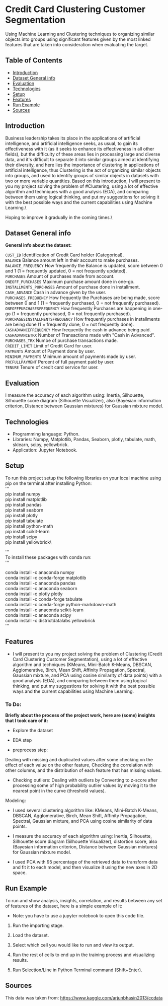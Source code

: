 # Credit Card Clustering Customer Segmentation

Using Machine Learning and Clustering techniques to organizing similar objects into groups using significant features given by the most linked features that are taken into consideration when evaluating the target.

## Table of Contents
* [Introduction](#introduction)
* [Dataset General info](#dataset-general-info)
* [Evaluation](#evaluation)
* [Technologies](#technologies)
* [Setup](#setup)
* [Features](#features)
* [Run Example](#run-example)
* [Sources](#sources)

## Introduction

Business leadership takes its place in the applications of artificial intelligence, and artificial intelligence seeks, as usual, to gain its effectiveness with it (as it seeks to enhance its effectiveness in all other fields), but the difficulty of these areas lies in processing large and diverse data, and it's difficult to separate it into similar groups aimed at identifying their diversity, and here lies the importance of clustering in applications of artificial intelligence, thus Clustering is the act of organizing similar objects into groups, and used to identify groups of similar objects in datasets with two or more variable quantities. Based on this introduction, I will present to you my project solving the problem of #Clustering, using a lot of effective algorithm and techniques with a good analysis (EDA), and comparing between them using logical thinking, and put my suggestions for solving it with the best possible ways and the current capabilities using Machine Learning.\

Hoping to improve it gradually in the coming times.\

## Dataset General info

**General info about the dataset:**

`CUST_ID` Identification of Credit Card holder (Categorical).\
`BALANCE` Balance amount left in their account to make purchases.\
`BALANCE_FREQUENCY` How frequently the Balance is updated, score between 0 and 1 (1 = frequently updated, 0 = not frequently updated).\
`PURCHASES` Amount of purchases made from account.\
`ONEOFF_PURCHASES` Maximum purchase amount done in one-go.\
`INSTALLMENTS_PURCHASES` Amount of purchase done in installment.\
`CASH_ADVANCE` Cash in advance given by the user.\
`PURCHASES_FREQUENCY` How frequently the Purchases are being made, score between 0 and 1 (1 = frequently purchased, 0 = not frequently purchased).\
`ONEOFFPURCHASESFREQUENCY` How frequently Purchases are happening in one-go (1 = frequently purchased, 0 = not frequently purchased).\
`PURCHASESINSTALLMENTSFREQUENCY` How frequently purchases in installments are being done (1 = frequently done, 0 = not frequently done).\
`CASHADVANCEFREQUENCY` How frequently the cash in advance being paid.\
`CASHADVANCETRX` Number of Transactions made with "Cash in Advanced".\
`PURCHASES_TRX` Numbe of purchase transactions made.\
`CREDIT_LIMIT` Limit of Credit Card for user.\
`PAYMENTS` Amount of Payment done by user.\
`MINIMUM_PAYMENTS` Minimum amount of payments made by user.\
`PRCFULLPAYMENT` Percent of full payment paid by user.\
`TENURE` Tenure of credit card service for user.
    
## Evaluation

I measure the accuracy of each algorithm using:
Inertia, Silhouette, Silhouette score diagram (Silhouette Visualizer), also (Bayesian information criterion, Distance between Gaussian mixtures) for Gaussian mixture model.

## Technologies

* Programming language: Python.
* Libraries: Numpy, Matplotlib, Pandas, Seaborn, plotly, tabulate, math, sklearn, scipy, yellowbrick. 
* Application: Jupyter Notebook.

## Setup

To run this project setup the following libraries on your local machine using pip on the terminal after installing Python:\
'''\
pip install numpy\
pip install matplotlib\
pip install pandas\
pip install seaborn\
pip install plotly\
pip install tabulate\
pip install python-math\
pip install scikit-learn\
pip install scipy\
pip install yellowbrick\

'''\
To install these packages with conda run:\
'''

conda install -c anaconda numpy\
conda install -c conda-forge matplotlib\
conda install -c anaconda pandas\
conda install -c anaconda seaborn\
conda install -c plotly plotly\
conda install -c conda-forge tabulate\
conda install -c conda-forge python-markdown-math\
conda install -c anaconda scikit-learn\
conda install -c anaconda scipy\
conda install -c districtdatalabs yellowbrick\
'''

## Features

* I will present to you my project solving the problem of Clustering (Credit Card Clustering Customer Segmentation), using a lot of effective algorithm and techniques (KMeans, Mini-Batch K-Means, DBSCAN, Agglomerative, Birch, Mean Shift, Affinity Propagation, Spectral, Gaussian mixture, and PCA using cosine similarity of data points) with a good analysis (EDA), and comparing between them using logical thinking, and put my suggestions for solving it with the best possible ways and the current capabilities using Machine Learning.

### To Do:

**Briefly about the process of the project work, here are (some) insights that I took care of it:**

* Explore the dataset 

* EDA step 

* preprocess step: 

Dealing with missing and duplicated values after some checking on the effect of each value on the other feature, Checking the correlation with other columns, and the distribution of each feature that has missing values. 

* Checking outliers:
Dealing with outliers by Converting to z-score after processing some of high probability outlier values by moving it to the nearest point in the curve (threshold values).

Modeling: 

* I used several clustering algorithm like:
KMeans, Mini-Batch K-Means, DBSCAN, Agglomerative, Birch, Mean Shift, Affinity Propagation, Spectral, Gaussian mixture, and PCA using cosine similarity of data points. 

* I measure the accuracy of each algorithm using:
Inertia, Silhouette, Silhouette score diagram (Silhouette Visualizer), distortion score, also (Bayesian information criterion, Distance between Gaussian mixtures) for Gaussian mixture model. 

* I used PCA with 95 percentage of the retrieved data to transform data and fit it to each model, and then visualize it using the new axes in 2D space. 

## Run Example
To run and show analysis, insights, correlation, and results between any set of features of the dataset, here is a simple example of it:

* Note: you have to use a jupyter notebook to open this code file.

1. Run the importing stage.

2. Load the dataset.

3. Select which cell you would like to run and view its output.

5. Run the rest of cells to end up in the training process and visualizing results.

4. Run Selection/Line in Python Terminal command (Shift+Enter).

## Sources
This data was taken from:
https://www.kaggle.com/arjunbhasin2013/ccdata
